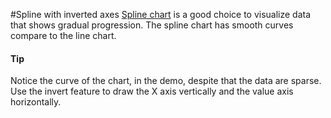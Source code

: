 #Spline with inverted axes
[Spline chart](https://api.highcharts.com/highcharts/plotOptions.spline) is a good choice to visualize data that shows gradual progression. The spline chart has smooth curves compare to the line chart. 

####  Tip
Notice the curve of the chart, in the demo, despite that the data are sparse.
Use the invert feature to draw the X axis vertically and the value axis horizontally.